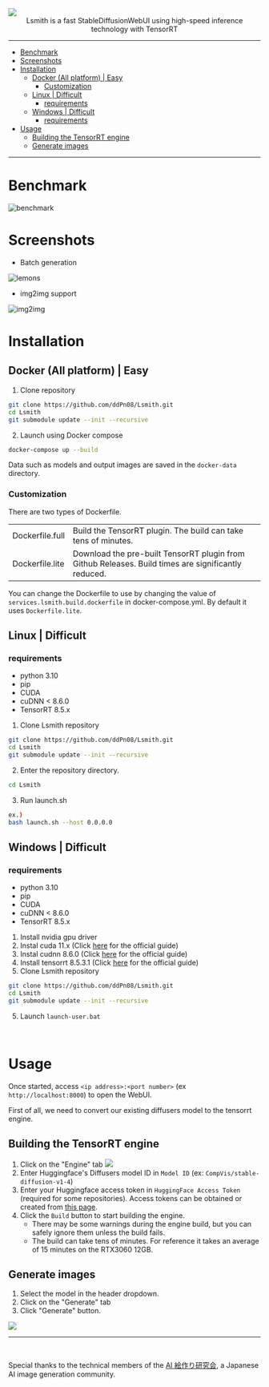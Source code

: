 <div><img src="./docs/images/readme-top.png" /></div>

<div align="center">Lsmith is a fast StableDiffusionWebUI using high-speed inference technology with TensorRT</div>

---


- [Benchmark](#benchmark)
- [Screenshots](#screenshots)
- [Installation](#installation)
  - [Docker (All platform) | Easy](#docker-all-platform--easy)
    - [Customization](#customization)
  - [Linux | Difficult](#linux--difficult)
    - [requirements](#requirements)
  - [Windows | Difficult](#windows--difficult)
    - [requirements](#requirements-1)
- [Usage](#usage)
  - [Building the TensorRT engine](#building-the-tensorrt-engine)
  - [Generate images](#generate-images)

---

# Benchmark

![benchmark](./docs/images/readme-benchmark.png)

# Screenshots

- Batch generation

![lemons](./docs/images/readme-sample-screenshot-01.png)

- img2img support

![img2img](./docs/images/readme-sample-screenshot-img2img-01.png)

# Installation

## Docker (All platform) | Easy

1. Clone repository

```sh
git clone https://github.com/ddPn08/Lsmith.git
cd Lsmith
git submodule update --init --recursive
```

2. Launch using Docker compose

```sh
docker-compose up --build
```

Data such as models and output images are saved in the `docker-data` directory.

### Customization

There are two types of Dockerfile.

|                 |                                                                                                     |
| --------------- | --------------------------------------------------------------------------------------------------- |
| Dockerfile.full | Build the TensorRT plugin. The build can take tens of minutes.                                      |
| Dockerfile.lite | Download the pre-built TensorRT plugin from Github Releases. Build times are significantly reduced. |

You can change the Dockerfile to use by changing the value of `services.lsmith.build.dockerfile` in docker-compose.yml.
By default it uses `Dockerfile.lite`.

## Linux | Difficult

### requirements

- python 3.10
- pip
- CUDA
- cuDNN < 8.6.0
- TensorRT 8.5.x

1. Clone Lsmith repository

```sh
git clone https://github.com/ddPn08/Lsmith.git
cd Lsmith
git submodule update --init --recursive
```

2. Enter the repository directory.

```sh
cd Lsmith
```

3. Run launch.sh

```sh
ex.)
bash launch.sh --host 0.0.0.0
```

## Windows | Difficult

### requirements

- python 3.10
- pip
- CUDA
- cuDNN < 8.6.0
- TensorRT 8.5.x

1. Install nvidia gpu driver
2. Instal cuda 11.x (Click [here](https://docs.nvidia.com/cuda/cuda-installation-guide-microsoft-windows/) for the official guide)
3. Instal cudnn 8.6.0 (Click [here](https://docs.nvidia.com/deeplearning/cudnn/install-guide/index.html) for the official guide)
4. Install tensorrt 8.5.3.1 (Click [here](https://docs.nvidia.com/deeplearning/tensorrt/install-guide/index.html) for the official guide)
5. Clone Lsmith repository

```sh
git clone https://github.com/ddPn08/Lsmith.git
cd Lsmith
git submodule update --init --recursive
```

5. Launch `launch-user.bat`

<br />

# Usage

Once started, access `<ip address>:<port number>` (ex `http://localhost:8000`) to open the WebUI.

First of all, we need to convert our existing diffusers model to the tensorrt engine.

## Building the TensorRT engine

1. Click on the "Engine" tab
   ![](./docs/images/readme-usage-screenshot-01.png)
2. Enter Huggingface's Diffusers model ID in `Model ID` (ex: `CompVis/stable-diffusion-v1-4`)
3. Enter your Huggingface access token in `HuggingFace Access Token` (required for some repositories).
   Access tokens can be obtained or created from [this page](https://huggingface.co/settings/tokens).
4. Click the `Build` button to start building the engine.
   - There may be some warnings during the engine build, but you can safely ignore them unless the build fails.
   - The build can take tens of minutes. For reference it takes an average of 15 minutes on the RTX3060 12GB.

## Generate images

1. Select the model in the header dropdown.
2. Click on the "Generate" tab
3. Click "Generate" button.

![](./docs/images/readme-usage-screenshot-02.png)

---

<br />

Special thanks to the technical members of the [AI 絵作り研究会](https://discord.gg/ai-art), a Japanese AI image generation community.
